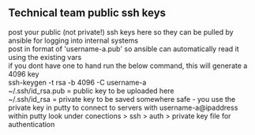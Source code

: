 ## Technical team public ssh keys
post your public (not private!) ssh keys here so they can be pulled by ansible for logging into internal systems \
post in format of 'username-a.pub' so ansible can automatically read it using the existing vars \
if you dont have one to hand run the below command, this will generate a 4096 key \
ssh-keygen -t rsa -b 4096 -C username-a \
~/.ssh/id_rsa.pub = public key to be uploaded here \
~/.ssh/id_rsa = private key to be saved somewhere safe - you use the private key in putty to connect to servers with username-a@ipaddress \
within putty look under conections > ssh > auth > private key file for authentication